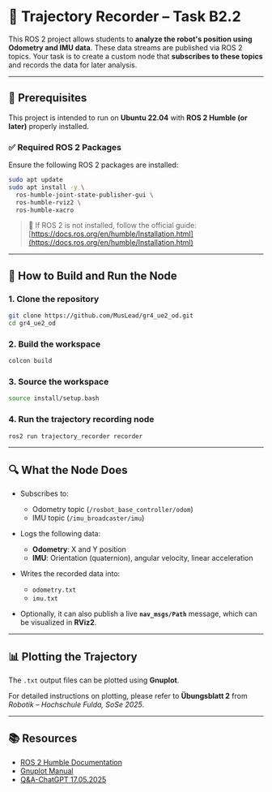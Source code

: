# 🤖 Trajectory Recorder – Task B2.2

This ROS 2 project allows students to **analyze the robot's position using Odometry and IMU data**. These data streams are published via ROS 2 topics. Your task is to create a custom node that **subscribes to these topics** and records the data for later analysis.

---

## 📌 Prerequisites

This project is intended to run on **Ubuntu 22.04** with **ROS 2 Humble (or later)** properly installed.

### ✅ Required ROS 2 Packages

Ensure the following ROS 2 packages are installed:

```bash
sudo apt update
sudo apt install -y \
  ros-humble-joint-state-publisher-gui \
  ros-humble-rviz2 \
  ros-humble-xacro
```

> 🧭 If ROS 2 is not installed, follow the official guide:
> [https://docs.ros.org/en/humble/Installation.html](https://docs.ros.org/en/humble/Installation.html)

---

## 🚀 How to Build and Run the Node

### 1. Clone the repository

```bash
git clone https://github.com/MusLead/gr4_ue2_od.git
cd gr4_ue2_od
```

### 2. Build the workspace

```bash
colcon build
```

### 3. Source the workspace

```bash
source install/setup.bash
```

### 4. Run the trajectory recording node

```bash
ros2 run trajectory_recorder recorder
```

---

## 🔍 What the Node Does

* Subscribes to:

  * Odometry topic (`/rosbot_base_controller/odom`)
  * IMU topic (`/imu_broadcaster/imu`)
* Logs the following data:

  * **Odometry**: X and Y position
  * **IMU**: Orientation (quaternion), angular velocity, linear acceleration
* Writes the recorded data into:

  * `odometry.txt`
  * `imu.txt`
* Optionally, it can also publish a live **`nav_msgs/Path`** message, which can be visualized in **RViz2**.

---

## 📊 Plotting the Trajectory

The `.txt` output files can be plotted using **Gnuplot**.

For detailed instructions on plotting, please refer to **Übungsblatt 2** from *Robotik – Hochschule Fulda, SoSe 2025*.

---

## 📚 Resources

* [ROS 2 Humble Documentation](https://docs.ros.org/en/humble/index.html)
* [Gnuplot Manual](http://www.gnuplot.info/documentation.html)
* [Q&A-ChatGPT 17.05.2025](https://chatgpt.com/share/6828be49-8fa8-8007-86fa-60b23236abb1) 